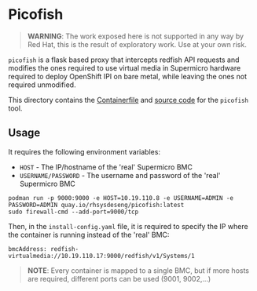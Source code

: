 # Picofish

> **WARNING**: The work exposed here is not supported in any way by Red Hat, this is the result of exploratory work. Use at your own risk.

`picofish` is a flask based proxy that intercepts redfish API requests and modifies the ones required to use virtual media in Supermicro hardware required to deploy OpenShift IPI on bare metal, while leaving the ones not required unmodified.

This directory contains the [Containerfile](./Containerfile) and [source code](./picofish.py) for the `picofish` tool. 

## Usage

It requires the following environment variables:

* `HOST` - The IP/hostname of the 'real' Supermicro BMC
* `USERNAME/PASSWORD` - The username and password of the 'real' Supermicro BMC

```
podman run -p 9000:9000 -e HOST=10.19.110.8 -e USERNAME=ADMIN -e PASSWORD=ADMIN quay.io/rhsysdeseng/picofish:latest
sudo firewall-cmd --add-port=9000/tcp
```

Then, in the `install-config.yaml` file, it is required to specify the IP where the container is running instead of the 'real' BMC:

```
bmcAddress: redfish-virtualmedia://10.19.110.17:9000/redfish/v1/Systems/1
```

> **NOTE**: Every container is mapped to a single BMC, but if more hosts are required, different ports can be used (9001, 9002,...)